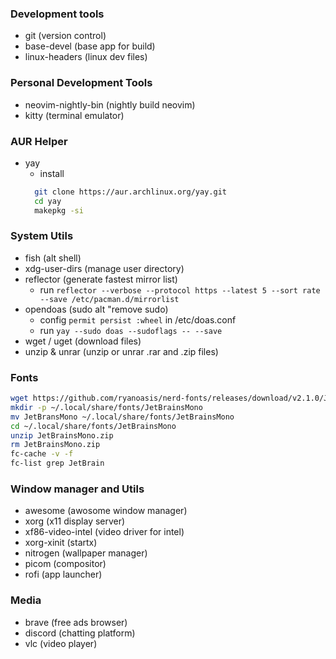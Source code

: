 
### Development tools

- git (version control)
- base-devel (base app for build)
- linux-headers (linux dev files)

### Personal Development Tools
- neovim-nightly-bin (nightly build neovim)
- kitty (terminal emulator)

### AUR Helper

- yay
    - install
    ```sh
      git clone https://aur.archlinux.org/yay.git 
      cd yay
      makepkg -si
     ```

### System Utils

- fish (alt shell)
- xdg-user-dirs (manage user directory)
- reflector (generate fastest mirror list)
    - run `reflector --verbose --protocol https --latest 5 --sort rate --save /etc/pacman.d/mirrorlist`
- opendoas (sudo alt "remove sudo)
    - config `permit persist :wheel` in /etc/doas.conf
    - run `yay --sudo doas --sudoflags -- --save`
- wget / uget (download files)
- unzip & unrar (unzip or unrar .rar and .zip files)

### Fonts
```sh
wget https://github.com/ryanoasis/nerd-fonts/releases/download/v2.1.0/JetBrainsMono.zip
mkdir -p ~/.local/share/fonts/JetBrainsMono
mv JetBransMono ~/.local/share/fonts/JetBrainsMono
cd ~/.local/share/fonts/JetBrainsMono
unzip JetBrainsMono.zip
rm JetBrainsMono.zip
fc-cache -v -f
fc-list grep JetBrain
```
### Window manager and Utils

- awesome (awosome window manager)
- xorg (x11 display server)
- xf86-video-intel (video driver for intel)
- xorg-xinit (startx)
- nitrogen (wallpaper manager)
- picom (compositor)
- rofi (app launcher)



### Media

- brave (free ads browser)
- discord (chatting platform)
- vlc (video player)
